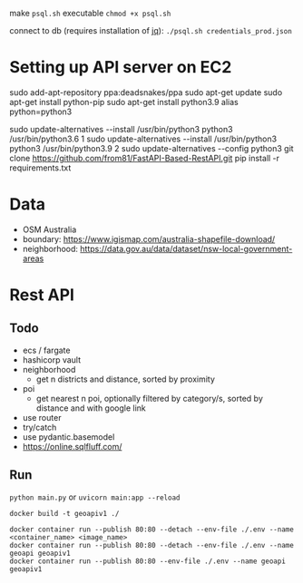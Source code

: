 make `psql.sh` executable
`chmod +x psql.sh`

connect to db (requires installation of [jq](https://stedolan.github.io/jq/)):
`./psql.sh credentials_prod.json`

# Setting up API server on EC2
sudo add-apt-repository ppa:deadsnakes/ppa
sudo apt-get update
sudo apt-get install python-pip
sudo apt-get install python3.9
alias python=python3

sudo update-alternatives --install /usr/bin/python3 python3 /usr/bin/python3.6 1
sudo update-alternatives --install /usr/bin/python3 python3 /usr/bin/python3.9 2
sudo update-alternatives --config python3
git clone https://github.com/from81/FastAPI-Based-RestAPI.git
pip install -r requirements.txt

# Data

- OSM Australia
- boundary: https://www.igismap.com/australia-shapefile-download/
- neighborhood: https://data.gov.au/data/dataset/nsw-local-government-areas

# Rest API

## Todo
- ecs / fargate
- hashicorp vault
- neighborhood
    - get n districts and distance, sorted by proximity
- poi
    - get nearest n poi, optionally filtered by category/s, sorted by distance and with google link
- use router
- try/catch
- use pydantic.basemodel
- https://online.sqlfluff.com/

## Run
`python main.py`
or
`uvicorn main:app --reload`

```
docker build -t geoapiv1 ./

docker container run --publish 80:80 --detach --env-file ./.env --name <container_name> <image_name>
docker container run --publish 80:80 --detach --env-file ./.env --name geoapi geoapiv1
docker container run --publish 80:80 --env-file ./.env --name geoapi geoapiv1

```